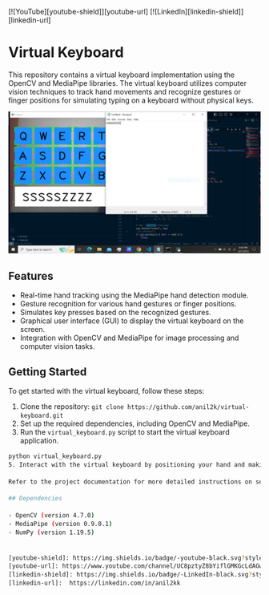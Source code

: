[![YouTube][youtube-shield]][youtube-url]
[![LinkedIn][linkedin-shield]][linkedin-url]
# Virtual Keyboard
This repository contains a virtual keyboard implementation using the OpenCV and MediaPipe libraries. The virtual keyboard utilizes computer vision techniques to track hand movements and recognize gestures or finger positions for simulating typing on a keyboard without physical keys.

![](keyboard.JPG)

## Features

- Real-time hand tracking using the MediaPipe hand detection module.
- Gesture recognition for various hand gestures or finger positions.
- Simulates key presses based on the recognized gestures.
- Graphical user interface (GUI) to display the virtual keyboard on the screen.
- Integration with OpenCV and MediaPipe for image processing and computer vision tasks.

## Getting Started

To get started with the virtual keyboard, follow these steps:

1. Clone the repository: `git clone https://github.com/anil2k/virtual-keyboard.git`
2. Set up the required dependencies, including OpenCV and MediaPipe.
3. Run the `virtual_keyboard.py` script to start the virtual keyboard application.
```bash
python virtual_keyboard.py
5. Interact with the virtual keyboard by positioning your hand and making gestures to simulate key presses.

Refer to the project documentation for more detailed instructions on setup and usage.

## Dependencies

- OpenCV (version 4.7.0)
- MediaPipe (version 0.9.0.1)
- NumPy (version 1.19.5)


[youtube-shield]: https://img.shields.io/badge/-youtube-black.svg?style=for-the-badge&logo=youtube&colorR=555
[youtube-url]: https://www.youtube.com/channel/UC8pztyZ8bYiflGMKGcLdAGw
[linkedin-shield]: https://img.shields.io/badge/-LinkedIn-black.svg?style=for-the-badge&logo=linkedin&colorB=555
[linkedin-url]:  https://linkedin.com/in/anil2kk
